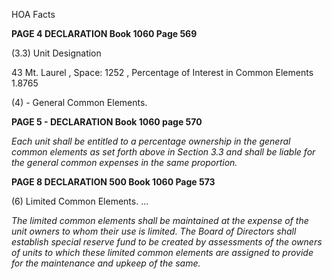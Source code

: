 HOA Facts


**PAGE 4 DECLARATION Book 1060 Page 569**

(3.3)  Unit Designation

43 Mt. Laurel , Space: 1252 , Percentage of Interest in
Common Elements 1.8765

(4) - General Common Elements.

**PAGE 5 - DECLARATION Book 1060 page 570**

*Each unit shall be entitled to a percentage ownership
in the general common elements as set forth above in Section 3.3
and shall be liable for the general common expenses in the
same proportion.*

**PAGE 8 DECLARATION 500 Book 1060 Page 573**

(6) Limited Common Elements.
…

*The limited common elements shall be maintained at the expense
of the unit owners to whom their use is limited. The Board
of Directors shall establish special reserve fund to be
created by assessments of the owners of units to which these
limited common elements are assigned to provide for the maintenance and upkeep of the same.*